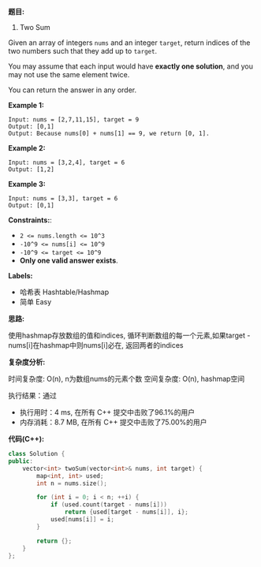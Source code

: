 **题目:**

1. Two Sum

Given an array of integers ```nums``` and an integer ```target```, return indices of the two numbers such that they add up to ```target```.

You may assume that each input would have **exactly one solution**, and you may not use the same element twice.

You can return the answer in any order.

**Example 1:**
```
Input: nums = [2,7,11,15], target = 9
Output: [0,1]
Output: Because nums[0] + nums[1] == 9, we return [0, 1].
```
**Example 2:**
```
Input: nums = [3,2,4], target = 6
Output: [1,2]
```
**Example 3:**
```
Input: nums = [3,3], target = 6
Output: [0,1]
```
**Constraints:**:
- ```2 <= nums.length <= 10^3```
- ```-10^9 <= nums[i] <= 10^9```
- ```-10^9 <= target <= 10^9```
- **Only one valid answer exists**.

**Labels:**
- 哈希表 Hashtable/Hashmap
- 简单 Easy

**思路:**

使用hashmap存放数组的值和indices, 循环判断数组的每一个元素,如果target - nums[i]在hashmap中则nums[i]必在, 返回两者的indices

**复杂度分析:**

时间复杂度: O(n), n为数组nums的元素个数
空间复杂度: O(n), hashmap空间

执行结果：通过
- 执行用时：4 ms, 在所有 C++ 提交中击败了96.1%的用户
- 内存消耗：8.7 MB, 在所有 C++ 提交中击败了75.00%的用户

**代码(C++):**
```C++
class Solution {
public:
    vector<int> twoSum(vector<int>& nums, int target) {
        map<int, int> used;
        int n = nums.size();

        for (int i = 0; i < n; ++i) {
            if (used.count(target - nums[i]))
                return {used[target - nums[i]], i};
            used[nums[i]] = i;
        }

        return {};
    }
};
```
